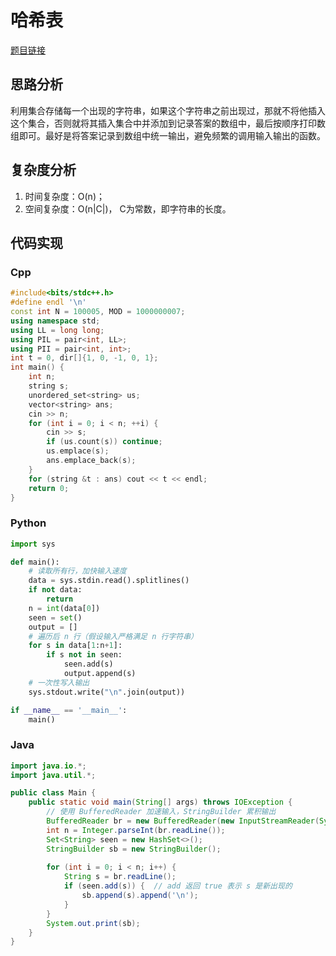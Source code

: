 # 哈希表
[题目链接](https://kamacoder.com/problempage.php?pid=1291)
## 思路分析
利用集合存储每一个出现的字符串，如果这个字符串之前出现过，那就不将他插入这个集合，否则就将其插入集合中并添加到记录答案的数组中，最后按顺序打印数组即可。最好是将答案记录到数组中统一输出，避免频繁的调用输入输出的函数。
## 复杂度分析
1. 时间复杂度：O(n)；
2. 空间复杂度：O(n|C|)， C为常数，即字符串的长度。
## 代码实现
### Cpp
``` cpp
#include<bits/stdc++.h>
#define endl '\n'
const int N = 100005, MOD = 1000000007;
using namespace std;
using LL = long long;
using PIL = pair<int, LL>;
using PII = pair<int, int>;
int t = 0, dir[]{1, 0, -1, 0, 1};
int main() {
    int n;
    string s;
    unordered_set<string> us;
    vector<string> ans;
    cin >> n;
    for (int i = 0; i < n; ++i) {
        cin >> s;
        if (us.count(s)) continue;
        us.emplace(s);
        ans.emplace_back(s);
    }
    for (string &t : ans) cout << t << endl;
    return 0;
}
```
### Python
``` python
import sys

def main():
    # 读取所有行，加快输入速度
    data = sys.stdin.read().splitlines()
    if not data:
        return
    n = int(data[0])
    seen = set()
    output = []
    # 遍历后 n 行（假设输入严格满足 n 行字符串）
    for s in data[1:n+1]:
        if s not in seen:
            seen.add(s)
            output.append(s)
    # 一次性写入输出
    sys.stdout.write("\n".join(output))

if __name__ == '__main__':
    main()

```
### Java
``` java
import java.io.*;
import java.util.*;

public class Main {
    public static void main(String[] args) throws IOException {
        // 使用 BufferedReader 加速输入，StringBuilder 累积输出
        BufferedReader br = new BufferedReader(new InputStreamReader(System.in));
        int n = Integer.parseInt(br.readLine());
        Set<String> seen = new HashSet<>();
        StringBuilder sb = new StringBuilder();
        
        for (int i = 0; i < n; i++) {
            String s = br.readLine();
            if (seen.add(s)) {  // add 返回 true 表示 s 是新出现的
                sb.append(s).append('\n');
            }
        }
        System.out.print(sb);
    }
}

```